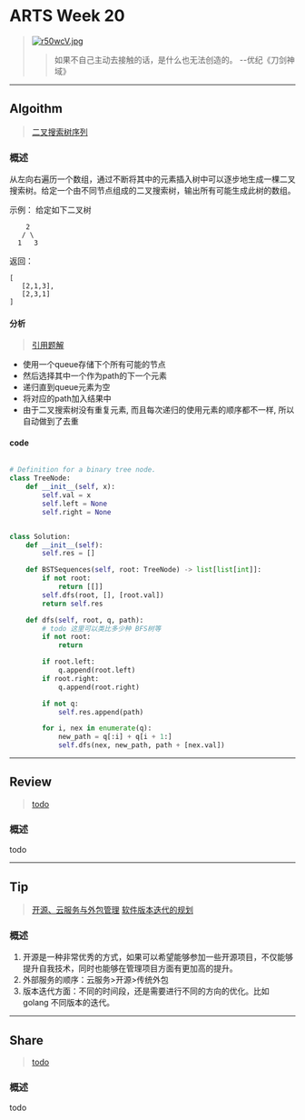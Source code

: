 # ARTS Week 20

> [![r50wcV.jpg](https://s3.ax1x.com/2020/12/27/r50wcV.jpg)](https://imgchr.com/i/r50wcV)
>> 如果不自己主动去接触的话，是什么也无法创造的。 --优纪《刀剑神域》

***

## Algoithm

> [二叉搜索树序列](https://leetcode-cn.com/problems/bst-sequences-lcci)

### 概述
从左向右遍历一个数组，通过不断将其中的元素插入树中可以逐步地生成一棵二叉搜索树。给定一个由不同节点组成的二叉搜索树，输出所有可能生成此树的数组。

示例：
给定如下二叉树

        2
       / \
      1   3

返回：
    
    [
       [2,1,3],
       [2,3,1]
    ]

#### 分析
>[引用题解](https://leetcode-cn.com/problems/bst-sequences-lcci/solution/15xing-dai-ma-by-suibianfahui/)

* 使用一个queue存储下个所有可能的节点
* 然后选择其中一个作为path的下一个元素
* 递归直到queue元素为空
* 将对应的path加入结果中
* 由于二叉搜索树没有重复元素, 而且每次递归的使用元素的顺序都不一样, 所以自动做到了去重


#### code
```python

# Definition for a binary tree node.
class TreeNode:
    def __init__(self, x):
        self.val = x
        self.left = None
        self.right = None


class Solution:
    def __init__(self):
        self.res = []

    def BSTSequences(self, root: TreeNode) -> list[list[int]]:
        if not root:
            return [[]]
        self.dfs(root, [], [root.val])
        return self.res

    def dfs(self, root, q, path):
        # todo 这里可以类比多少种 BFS树等
        if not root:
            return

        if root.left:
            q.append(root.left)
        if root.right:
            q.append(root.right)

        if not q:
            self.res.append(path)

        for i, nex in enumerate(q):
            new_path = q[:i] + q[i + 1:]
            self.dfs(nex, new_path, path + [nex.val])


```

***

## Review

> [todo](todo)

### 概述

todo

***

## Tip

> [开源、云服务与外包管理](https://time.geekbang.org/column/article/190127)
> [软件版本迭代的规划](https://time.geekbang.org/column/article/191679)

### 概述
1. 开源是一种非常优秀的方式，如果可以希望能够参加一些开源项目，不仅能够提升自我技术，同时也能够在管理项目方面有更加高的提升。
2. 外部服务的顺序：云服务>开源>传统外包
3. 版本迭代方面：不同的时间段，还是需要进行不同的方向的优化。比如 golang 不同版本的迭代。

***

## Share

> [todo](todo)

### 概述

todo